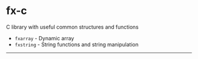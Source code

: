 # **fx-c**

C library with useful common structures and functions

+ `fxarray` - Dynamic array
+ `fxstring` - String functions and string manipulation

---
